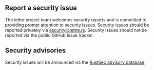 ## Report a security issue

The lettre project team welcomes security reports and is committed to providing prompt attention to security issues.
Security issues should be reported privately via [security@lettre.rs](mailto:security@lettre.rs). Security issues
should not be reported via the public GitHub Issue tracker.

## Security advisories

Security issues will be announced via the [RustSec advisory database](https://github.com/RustSec/advisory-db).
